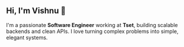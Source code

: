 ## Hi, I'm Vishnu 👋

I'm a passionate **Software Engineer** working at **Tset**, building scalable backends and clean APIs. I love turning complex problems into simple, elegant systems.

